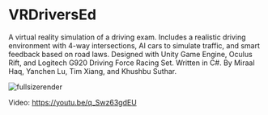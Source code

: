 # VRDriversEd
A virtual reality simulation of a driving exam. Includes a realistic driving environment with 4-way intersections, AI cars to simulate traffic, and smart feedback based on road laws. Designed with Unity Game Engine, Oculus Rift, and Logitech G920 Driving Force Racing Set. Written in C#. By Miraal Haq, Yanchen Lu, Tim Xiang, and Khushbu Suthar. 

![fullsizerender](https://user-images.githubusercontent.com/19476588/45376260-01e48500-b5bd-11e8-9c10-175fe1efe938.jpg)

Video: 
https://youtu.be/q_Swz63gdEU
